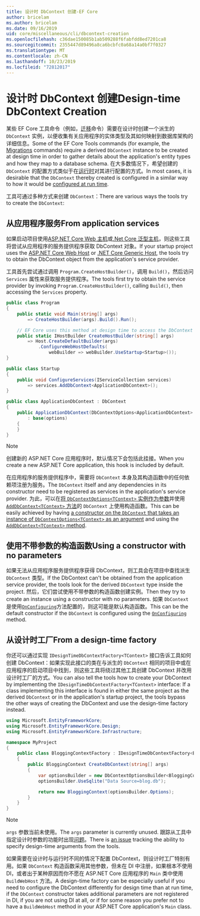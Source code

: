```yaml
---
title: 设计时 DbContext 创建-EF Core
author: bricelam
ms.author: bricelam
ms.date: 09/16/2019
uid: core/miscellaneous/cli/dbcontext-creation
ms.openlocfilehash: c36dae150085b1ab509288f6fabfdd8ed7201ca8
ms.sourcegitcommit: 2355447d89496a8ca6bcbfc0a68a14a0bf7f0327
ms.translationtype: MT
ms.contentlocale: zh-CN
ms.lasthandoff: 10/23/2019
ms.locfileid: "72812017"
---
```

# <a name="design-time-dbcontext-creation"></a><span data-ttu-id="3006e-102">设计时 DbContext 创建</span><span class="sxs-lookup"><span data-stu-id="3006e-102">Design-time DbContext Creation</span></span>

<span data-ttu-id="3006e-103">某些 EF Core 工具命令（例如，[迁移][1]命令）需要在设计时创建一个派生的 `DbContext` 实例，以便收集有关应用程序的实体类型及其如何映射到数据库架构的详细信息。</span><span class="sxs-lookup"><span data-stu-id="3006e-103">Some of the EF Core Tools commands (for example, the [Migrations][1] commands) require a derived `DbContext` instance to be created at design time in order to gather details about the application's entity types and how they map to a database schema.</span></span> <span data-ttu-id="3006e-104">在大多数情况下，希望创建的 `DbContext` 的配置方式类似于在[运行时][2]对其进行配置的方式。</span><span class="sxs-lookup"><span data-stu-id="3006e-104">In most cases, it is desirable that the `DbContext` thereby created is configured in a similar way to how it would be [configured at run time][2].</span></span>

<span data-ttu-id="3006e-105">工具可通过多种方式来创建 `DbContext`：</span><span class="sxs-lookup"><span data-stu-id="3006e-105">There are various ways the tools try to create the `DbContext`:</span></span>

## <a name="from-application-services"></a><span data-ttu-id="3006e-106">从应用程序服务</span><span class="sxs-lookup"><span data-stu-id="3006e-106">From application services</span></span>

<span data-ttu-id="3006e-107">如果启动项目使用[ASP.NET Core Web 主机][3]或[.Net Core 泛型主机][4]，则这些工具将尝试从应用程序的服务提供程序获取 DbContext 对象。</span><span class="sxs-lookup"><span data-stu-id="3006e-107">If your startup project uses the [ASP.NET Core Web Host][3] or [.NET Core Generic Host][4], the tools try to obtain the DbContext object from the application's service provider.</span></span>

<span data-ttu-id="3006e-108">工具首先尝试通过调用 `Program.CreateHostBuilder()`，调用 `Build()`，然后访问 `Services` 属性来获取服务提供程序。</span><span class="sxs-lookup"><span data-stu-id="3006e-108">The tools first try to obtain the service provider by invoking `Program.CreateHostBuilder()`, calling `Build()`, then accessing the `Services` property.</span></span>

``` csharp
public class Program
{
    public static void Main(string[] args)
        => CreateHostBuilder(args).Build().Run();

    // EF Core uses this method at design time to access the DbContext
    public static IHostBuilder CreateHostBuilder(string[] args)
        => Host.CreateDefaultBuilder(args)
            .ConfigureWebHostDefaults(
                webBuilder => webBuilder.UseStartup<Startup>());
}

public class Startup
{
    public void ConfigureServices(IServiceCollection services)
        => services.AddDbContext<ApplicationDbContext>();
}

public class ApplicationDbContext : DbContext
{
    public ApplicationDbContext(DbContextOptions<ApplicationDbContext> options)
        : base(options)
    {
    }
}
```

> [!NOTE]
> <span data-ttu-id="3006e-109">创建新的 ASP.NET Core 应用程序时，默认情况下会包括此挂接。</span><span class="sxs-lookup"><span data-stu-id="3006e-109">When you create a new ASP.NET Core application, this hook is included by default.</span></span>

<span data-ttu-id="3006e-110">在应用程序的服务提供程序中，需要将 `DbContext` 本身及其构造函数中的任何依赖项注册为服务。</span><span class="sxs-lookup"><span data-stu-id="3006e-110">The `DbContext` itself and any dependencies in its constructor need to be registered as services in the application's service provider.</span></span> <span data-ttu-id="3006e-111">为此，可以在[将 `DbContextOptions<TContext>` 实例作为参数][5]并使用[`AddDbContext<TContext>` 方法][6]的 `DbContext` 上使用构造函数。</span><span class="sxs-lookup"><span data-stu-id="3006e-111">This can be easily achieved by having [a constructor on the `DbContext` that takes an instance of `DbContextOptions<TContext>` as an argument][5] and using the [`AddDbContext<TContext>` method][6].</span></span>

## <a name="using-a-constructor-with-no-parameters"></a><span data-ttu-id="3006e-112">使用不带参数的构造函数</span><span class="sxs-lookup"><span data-stu-id="3006e-112">Using a constructor with no parameters</span></span>

<span data-ttu-id="3006e-113">如果无法从应用程序服务提供程序获得 DbContext，则工具会在项目中查找派生 `DbContext` 类型。</span><span class="sxs-lookup"><span data-stu-id="3006e-113">If the DbContext can't be obtained from the application service provider, the tools look for the derived `DbContext` type inside the project.</span></span> <span data-ttu-id="3006e-114">然后，它们尝试使用不带参数的构造函数创建实例。</span><span class="sxs-lookup"><span data-stu-id="3006e-114">Then they try to create an instance using a constructor with no parameters.</span></span> <span data-ttu-id="3006e-115">如果 `DbContext` 是使用[`OnConfiguring`][7]方法配置的，则这可能是默认构造函数。</span><span class="sxs-lookup"><span data-stu-id="3006e-115">This can be the default constructor if the `DbContext` is configured using the [`OnConfiguring`][7] method.</span></span>

## <a name="from-a-design-time-factory"></a><span data-ttu-id="3006e-116">从设计时工厂</span><span class="sxs-lookup"><span data-stu-id="3006e-116">From a design-time factory</span></span>

<span data-ttu-id="3006e-117">你还可以通过实现 `IDesignTimeDbContextFactory<TContext>` 接口告诉工具如何创建 DbContext：如果实现此接口的类在与派生的 `DbContext` 相同的项目中或在应用程序的启动项目中找到，则这些工具将绕过其他工具创建 DbContext 并改用设计时工厂的方式。</span><span class="sxs-lookup"><span data-stu-id="3006e-117">You can also tell the tools how to create your DbContext by implementing the `IDesignTimeDbContextFactory<TContext>` interface: If a class implementing this interface is found in either the same project as the derived `DbContext` or in the application's startup project, the tools bypass the other ways of creating the DbContext and use the design-time factory instead.</span></span>

``` csharp
using Microsoft.EntityFrameworkCore;
using Microsoft.EntityFrameworkCore.Design;
using Microsoft.EntityFrameworkCore.Infrastructure;

namespace MyProject
{
    public class BloggingContextFactory : IDesignTimeDbContextFactory<BloggingContext>
    {
        public BloggingContext CreateDbContext(string[] args)
        {
            var optionsBuilder = new DbContextOptionsBuilder<BloggingContext>();
            optionsBuilder.UseSqlite("Data Source=blog.db");

            return new BloggingContext(optionsBuilder.Options);
        }
    }
}
```

> [!NOTE]
> <span data-ttu-id="3006e-118">`args` 参数当前未使用。</span><span class="sxs-lookup"><span data-stu-id="3006e-118">The `args` parameter is currently unused.</span></span> <span data-ttu-id="3006e-119">跟踪从工具中指定设计时参数的功能时出现[问题][8]。</span><span class="sxs-lookup"><span data-stu-id="3006e-119">There is [an issue][8] tracking the ability to specify design-time arguments from the tools.</span></span>

<span data-ttu-id="3006e-120">如果需要在设计时与运行时不同的情况下配置 DbContext，则设计时工厂特别有用。如果 `DbContext` 构造函数采用其他参数，但未在 DI 中注册，如果根本不使用 DI，或者出于某种原因而你不愿在 ASP.NET Core 应用程序的 `Main` 类中使用 `BuildWebHost` 方法。</span><span class="sxs-lookup"><span data-stu-id="3006e-120">A design-time factory can be especially useful if you need to configure the DbContext differently for design time than at run time, if the `DbContext` constructor takes additional parameters are not registered in DI, if you are not using DI at all, or if for some reason you prefer not to have a `BuildWebHost` method in your ASP.NET Core application's `Main` class.</span></span>

  [1]: xref:core/managing-schemas/migrations/index
  [2]: xref:core/miscellaneous/configuring-dbcontext
  [3]: /aspnet/core/fundamentals/host/web-host
  [4]: /aspnet/core/fundamentals/host/generic-host
  [5]: xref:core/miscellaneous/configuring-dbcontext#constructor-argument
  [6]: xref:core/miscellaneous/configuring-dbcontext#using-dbcontext-with-dependency-injection
  [7]: xref:core/miscellaneous/configuring-dbcontext#onconfiguring
  [8]: https://github.com/aspnet/EntityFrameworkCore/issues/8332
